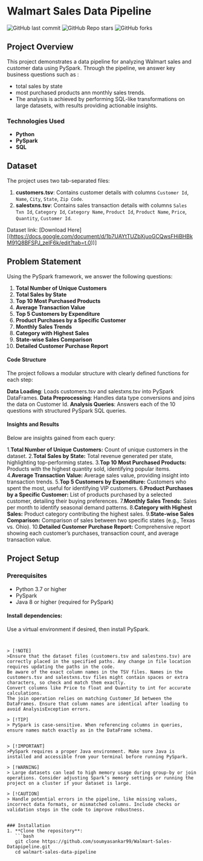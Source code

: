 # Walmart Sales Data Pipeline
![GitHub last commit](https://img.shields.io/github/last-commit/soumyasankar99/Walmart-Sales-Datapipeline)
![GitHub Repo stars](https://img.shields.io/github/stars/soumyasankar99/Walmart-Sales-Datapipeline?style=social)
![GitHub forks](https://img.shields.io/github/forks/soumyasankar99/Walmart-Sales-Datapipeline?style=social)


## Project Overview
This project demonstrates a data pipeline for analyzing Walmart sales and customer data using PySpark. Through the pipeline, we answer key business questions such as :
- total sales by state
- most purchased products ann monthly sales trends.
- The analysis is achieved by performing SQL-like transformations on large datasets, with results providing actionable insights.

### Technologies Used
- **Python**
- **PySpark**
- **SQL**

## Dataset
The project uses two tab-separated files:
1. **customers.tsv**: Contains customer details with columns `Customer Id`, `Name`, `City`, `State`, `Zip Code`.
2. **salestxns.tsv**: Contains sales transaction details with columns `Sales Txn Id`, `Category Id`, `Category Name`, `Product Id`, `Product Name`, `Price`, `Quantity`, `Customer Id`.

Dataset link: [Download Here][(https://docs.google.com/document/d/1b7UAYtTUZbXjuoGCQwsFHiBHBkM91Q8BFSPJ_zeIF6k/edit?tab=t.0))]

## Problem Statement
Using the PySpark framework, we answer the following questions:
1. **Total Number of Unique Customers**
2. **Total Sales by State**
3. **Top 10 Most Purchased Products**
4. **Average Transaction Value**
5. **Top 5 Customers by Expenditure**
6. **Product Purchases by a Specific Customer**
7. **Monthly Sales Trends**
8. **Category with Highest Sales**
9. **State-wise Sales Comparison**
10. **Detailed Customer Purchase Report**

#### **Code Structure**
The project follows a modular structure with clearly defined functions for each step:

**Data Loading**: Loads customers.tsv and salestxns.tsv into PySpark DataFrames.
**Data Preprocessing**: Handles data type conversions and joins the data on Customer Id.
**Analysis Queries**: Answers each of the 10 questions with structured PySpark SQL queries.

#### Insights and Results
Below are insights gained from each query:

1.**Total Number of Unique Customers:** Count of unique customers in the dataset.
2.**Total Sales by State:** Total revenue generated per state, highlighting top-performing states.
3.**Top 10 Most Purchased Products:** Products with the highest quantity sold, identifying popular items.
4.**Average Transaction Value:** Average sales value, providing insight into transaction trends.
5.**Top 5 Customers by Expenditure:** Customers who spent the most, useful for identifying VIP customers.
6.**Product Purchases by a Specific Customer:** List of products purchased by a selected customer, detailing their buying preferences.
7.**Monthly Sales Trends:** Sales per month to identify seasonal demand patterns.
8.**Category with Highest Sales:** Product category contributing the highest sales.
9.**State-wise Sales Comparison:** Comparison of sales between two specific states (e.g., Texas vs. Ohio).
10.**Detailed Customer Purchase Report:** Comprehensive report showing each customer’s purchases, transaction count, and average transaction value.    

## Project Setup 

### Prerequisites
- Python 3.7 or higher
- PySpark
- Java 8 or higher (required for PySpark)

#### Install dependencies: 
Use a virtual environment if desired, then install PySpark.
``` !pip install PySpark


> [!NOTE] 
>Ensure that the dataset files (customers.tsv and salestxns.tsv) are correctly placed in the specified paths. Any change in file location requires updating the paths in the code.
Be aware of the exact column names in the TSV files. Names in the customers.tsv and salestxns.tsv files might contain spaces or extra characters, so check and match them exactly.
Convert columns like Price to float and Quantity to int for accurate calculations.
The join operation relies on matching Customer_Id between the DataFrames. Ensure that column names are identical after loading to avoid AnalysisException errors.

> [!TIP]
> PySpark is case-sensitive. When referencing columns in queries, ensure names match exactly as in the DataFrame schema.


> [!IMPORTANT]
>PySpark requires a proper Java environment. Make sure Java is installed and accessible from your terminal before running PySpark.

> [!WARNING]
> Large datasets can lead to high memory usage during group-by or join operations. Consider adjusting Spark’s memory settings or running the project on a cluster if your dataset is large.

> [!CAUTION]
> Handle potential errors in the pipeline, like missing values, incorrect data formats, or mismatched columns. Include checks or validation steps in the code to improve robustness.


### Installation
1. **Clone the repository**:
   ```bash
   git clone https://github.com/soumyasankar99/Walmart-Sales-Datapipeline.git
   cd walmart-sales-data-pipeline

